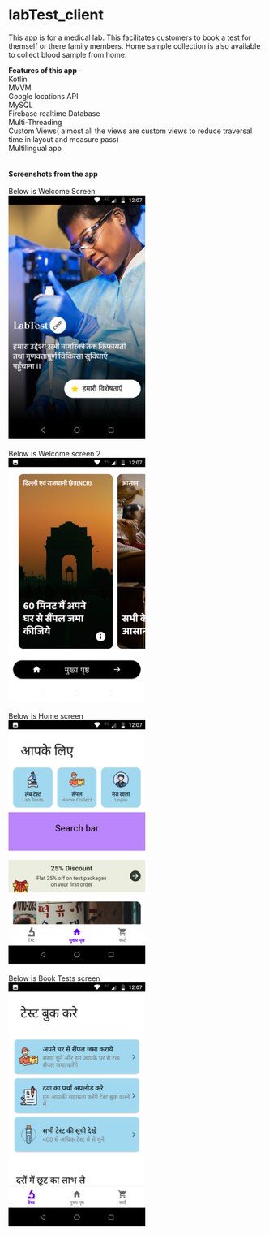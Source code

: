 # labTest_client

This app is for a medical lab. This facilitates customers to book a test for themself or there family members. Home sample collection is also available to collect blood sample from home.

**Features of this app** -</br>
Kotlin</br> 
MVVM</br>
Google locations API</br>
MySQL </br>
Firebase realtime Database</br>
Multi-Threading</br>
Custom Views( almost all the views are custom views to reduce traversal time in layout and measure     pass)</br>
Multilingual app</br>
</br>
</br>
**Screenshots from the app**</br>
</br>
Below is Welcome Screen</br>
<img src="app screenshots/welcome_screen_1.png" width="270" height="480"/></br>
</br>
Below is Welcome screen 2</br>
<img src="app screenshots/welcome_screen_2.png" width="270" height="480"/></br>
</br>
Below is Home screen</br>
<img src="app screenshots/home_screen.png" width="270" height="480"/></br>
</br>
Below is Book Tests screen</br>
<img src="app screenshots/book_test_screen.png" width="270" height="480"/></br>
</br>

